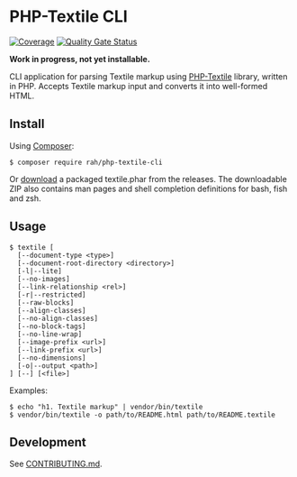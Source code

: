 PHP-Textile CLI
=====

[![Coverage](https://sonarcloud.io/api/project_badges/measure?project=gocom_php-textile-cli&metric=coverage)](https://sonarcloud.io/dashboard?id=gocom_php-textile-cli) [![Quality Gate Status](https://sonarcloud.io/api/project_badges/measure?project=gocom_php-textile-cli&metric=alert_status)](https://sonarcloud.io/dashboard?id=gocom_php-textile-cli)

**Work in progress, not yet installable.**

CLI application for parsing Textile markup using [PHP-Textile](https://github.com/textile/php-textile) library, written
in PHP. Accepts Textile markup input and converts it into well-formed HTML.

Install
-----

Using [Composer](https://getcomposer.org):

```shell
$ composer require rah/php-textile-cli
```

Or [download](https://github.com/gocom/php-textile-cli/releases/latest) a packaged textile.phar from the releases. The
downloadable ZIP also contains man pages and shell completion definitions for bash, fish and zsh.

Usage
-----

```shell
$ textile [
  [--document-type <type>]
  [--document-root-directory <directory>]
  [-l|--lite]
  [--no-images]
  [--link-relationship <rel>]
  [-r|--restricted]
  [--raw-blocks]
  [--align-classes]
  [--no-align-classes]
  [--no-block-tags]
  [--no-line-wrap]
  [--image-prefix <url>]
  [--link-prefix <url>]
  [--no-dimensions]
  [-o|--output <path>]
] [--] [<file>]
```

Examples:

```shell
$ echo "h1. Textile markup" | vendor/bin/textile
$ vendor/bin/textile -o path/to/README.html path/to/README.textile
```

Development
-----

See [CONTRIBUTING.md](https://github.com/gocom/php-textile-cli/blob/master/CONTRIBUTING.md).
